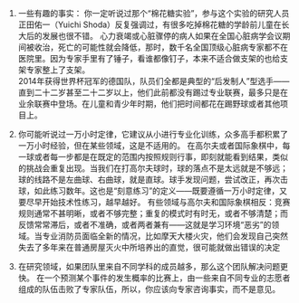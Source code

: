 1. 一些有趣的事实：
你一定听说过那个“棉花糖实验”，参与这个实验的研究人员正田佑一（Yuichi Shoda）反复强调过，有很多吃掉棉花糖的学龄前儿童在长大后的发展也很不错。
心力衰竭或心脏骤停的病人如果在全国心脏病学会议期间被收治，死亡的可能性就会降低，那时，数千名全国顶级心脏病专家都不在医院里。因为专家手里有了锤子，看谁都像钉子，本来不适合做支架的也给支架专家整上了支架。    
2014年获得世界杯冠军的德国队，队员们全都是典型的“后发制人”型选手——直到二十二岁甚至二十二岁以上，他们此前都没有踢过专业联赛，最多只是在业余联赛中登场。在儿童和青少年时期，他们把时间都花在踢野球或者其他项目上。  

2. 你可能听说过一万小时定律，它建议从小进行专业化训练，众多高手都积累了一万小时经验，但在某些领域，这是不适用的。
在高尔夫或者国际象棋中，每一球或者每一步都是在既定的范围内按照规则行事，即刻就能看到结果，类似的挑战会重复出现。当我们在打高尔夫球时，球的落点不是太远就是不够远；球的线路不是左曲球、右曲球，就是直球。球手发现问题，尝试改正，再次击球，如此练习数年。这也是“刻意练习”的定义——既要遵循一万小时定律，又要尽早开始技术性练习，越早越好。
有些领域与高尔夫和国际象棋相反：竞赛规则通常不甚明晰，或者不够完整；重复的模式时有时无，或者不够清楚；而反馈常常滞后，或者不准确，或者两者兼有——这就是学习环境“恶劣”的领域。当专业消防员面临全新的情况，比如摩天大楼火灾，他们会发现自己突然失去了多年来在普通房屋灭火中所培养出的直觉，很可能就做出错误的决定

3. 在研究领域，如果团队里来自不同学科的成员越多，那么这个团队解决问题更快。  在一个预测某个事件的发生概率的比赛上，由一些来自不同专业的志愿者组成的队伍击败了专家队伍，所以，你应该向专家咨询事实，而不是意见。